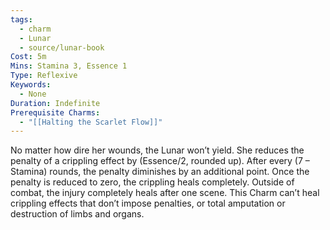 ```yaml
---
tags:
  - charm
  - Lunar
  - source/lunar-book
Cost: 5m
Mins: Stamina 3, Essence 1
Type: Reflexive
Keywords:
  - None
Duration: Indefinite
Prerequisite Charms:
  - "[[Halting the Scarlet Flow]]"
---
```

No matter how dire her wounds, the Lunar won’t yield. She reduces the penalty of a crippling effect by (Essence/2, rounded up). After every (7 – Stamina) rounds, the penalty diminishes by an additional point. Once the penalty is reduced to zero, the crippling heals completely. Outside of combat, the injury completely heals after one scene. This Charm can’t heal crippling effects that don’t impose penalties, or total amputation or destruction of limbs and organs.